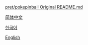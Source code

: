 



[pret/pokepinball Original README.md](README.O.md)

[简体中文](README.CHS.md)

[한국어](README.KOR.md)

[English](README.ENG.md)



